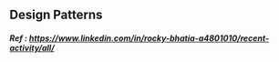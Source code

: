 ## Design Patterns
##### Ref : https://www.linkedin.com/in/rocky-bhatia-a4801010/recent-activity/all/
